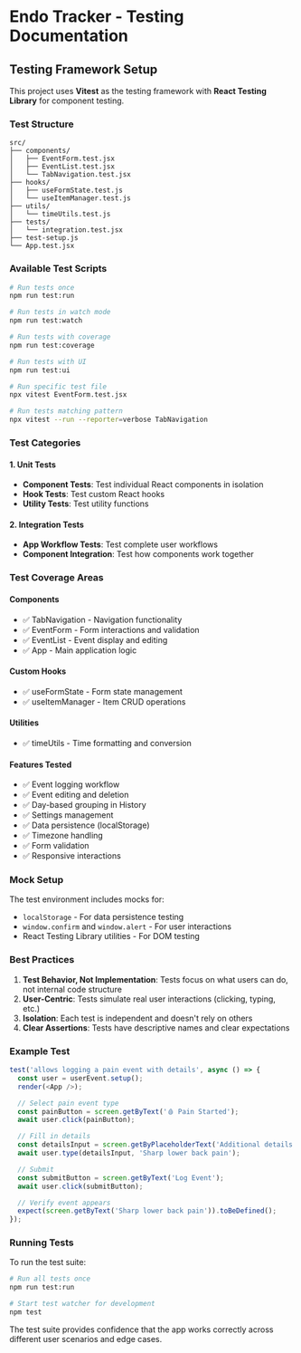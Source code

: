 # Endo Tracker - Testing Documentation

## Testing Framework Setup

This project uses **Vitest** as the testing framework with **React Testing Library** for component testing.

### Test Structure

```
src/
├── components/
│   ├── EventForm.test.jsx
│   ├── EventList.test.jsx
│   └── TabNavigation.test.jsx
├── hooks/
│   ├── useFormState.test.js
│   └── useItemManager.test.js
├── utils/
│   └── timeUtils.test.js
├── tests/
│   └── integration.test.jsx
├── test-setup.js
└── App.test.jsx
```

### Available Test Scripts

```bash
# Run tests once
npm run test:run

# Run tests in watch mode
npm run test:watch

# Run tests with coverage
npm run test:coverage

# Run tests with UI
npm run test:ui

# Run specific test file
npx vitest EventForm.test.jsx

# Run tests matching pattern
npx vitest --run --reporter=verbose TabNavigation
```

### Test Categories

#### 1. Unit Tests
- **Component Tests**: Test individual React components in isolation
- **Hook Tests**: Test custom React hooks
- **Utility Tests**: Test utility functions

#### 2. Integration Tests
- **App Workflow Tests**: Test complete user workflows
- **Component Integration**: Test how components work together

### Test Coverage Areas

#### Components
- ✅ TabNavigation - Navigation functionality
- ✅ EventForm - Form interactions and validation
- ✅ EventList - Event display and editing
- ✅ App - Main application logic

#### Custom Hooks
- ✅ useFormState - Form state management
- ✅ useItemManager - Item CRUD operations

#### Utilities
- ✅ timeUtils - Time formatting and conversion

#### Features Tested
- ✅ Event logging workflow
- ✅ Event editing and deletion
- ✅ Day-based grouping in History
- ✅ Settings management
- ✅ Data persistence (localStorage)
- ✅ Timezone handling
- ✅ Form validation
- ✅ Responsive interactions

### Mock Setup

The test environment includes mocks for:
- `localStorage` - For data persistence testing
- `window.confirm` and `window.alert` - For user interactions
- React Testing Library utilities - For DOM testing

### Best Practices

1. **Test Behavior, Not Implementation**: Tests focus on what users can do, not internal code structure
2. **User-Centric**: Tests simulate real user interactions (clicking, typing, etc.)
3. **Isolation**: Each test is independent and doesn't rely on others
4. **Clear Assertions**: Tests have descriptive names and clear expectations

### Example Test

```javascript
test('allows logging a pain event with details', async () => {
  const user = userEvent.setup();
  render(<App />);

  // Select pain event type
  const painButton = screen.getByText('🩸 Pain Started');
  await user.click(painButton);

  // Fill in details
  const detailsInput = screen.getByPlaceholderText('Additional details...');
  await user.type(detailsInput, 'Sharp lower back pain');

  // Submit
  const submitButton = screen.getByText('Log Event');
  await user.click(submitButton);

  // Verify event appears
  expect(screen.getByText('Sharp lower back pain')).toBeDefined();
});
```

### Running Tests

To run the test suite:

```bash
# Run all tests once
npm run test:run

# Start test watcher for development
npm test
```

The test suite provides confidence that the app works correctly across different user scenarios and edge cases.
